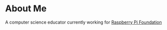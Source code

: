 # About Me
A computer science educator currently working for [Raspberry Pi Foundation](https://www.raspberrypi.org)
